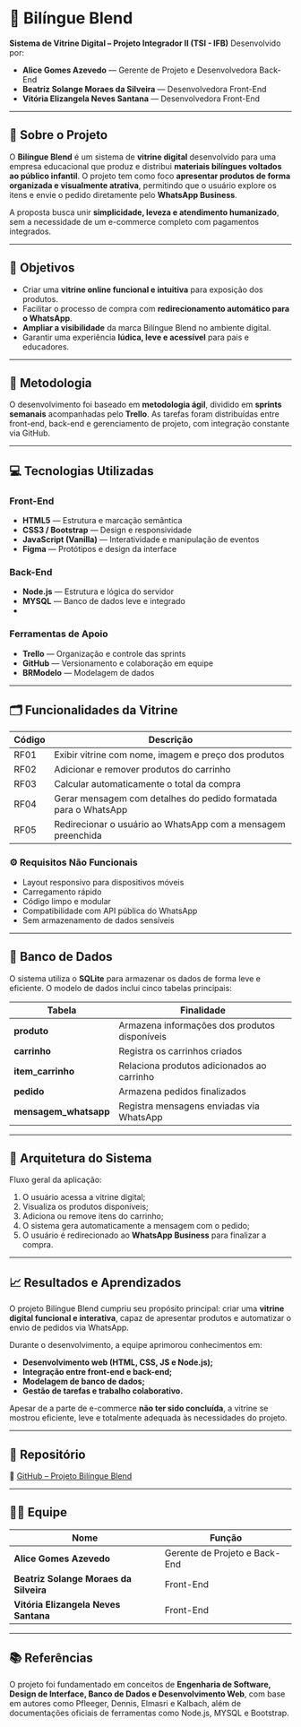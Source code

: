 # 🧩 Bilíngue Blend

**Sistema de Vitrine Digital – Projeto Integrador II (TSI - IFB)**
Desenvolvido por:

* **Alice Gomes Azevedo** — Gerente de Projeto e Desenvolvedora Back-End
* **Beatriz Solange Moraes da Silveira** — Desenvolvedora Front-End
* **Vitória Elizangela Neves Santana** — Desenvolvedora Front-End

---

## 📘 Sobre o Projeto

O **Bilíngue Blend** é um sistema de **vitrine digital** desenvolvido para uma empresa educacional que produz e distribui **materiais bilíngues voltados ao público infantil**.
O projeto tem como foco **apresentar produtos de forma organizada e visualmente atrativa**, permitindo que o usuário explore os itens e envie o pedido diretamente pelo **WhatsApp Business**.

A proposta busca unir **simplicidade, leveza e atendimento humanizado**, sem a necessidade de um e-commerce completo com pagamentos integrados.

---

## 🎯 Objetivos

* Criar uma **vitrine online funcional e intuitiva** para exposição dos produtos.
* Facilitar o processo de compra com **redirecionamento automático para o WhatsApp**.
* **Ampliar a visibilidade** da marca Bilíngue Blend no ambiente digital.
* Garantir uma experiência **lúdica, leve e acessível** para pais e educadores.

---

## 🧠 Metodologia

O desenvolvimento foi baseado em **metodologia ágil**, dividido em **sprints semanais** acompanhadas pelo **Trello**.
As tarefas foram distribuídas entre front-end, back-end e gerenciamento de projeto, com integração constante via GitHub.

---

## 💻 Tecnologias Utilizadas

### Front-End

* **HTML5** — Estrutura e marcação semântica
* **CSS3 / Bootstrap** — Design e responsividade
* **JavaScript (Vanilla)** — Interatividade e manipulação de eventos
* **Figma** — Protótipos e design da interface

### Back-End

* **Node.js** — Estrutura e lógica do servidor
* **MYSQL** — Banco de dados leve e integrado
* 

### Ferramentas de Apoio

* **Trello** — Organização e controle das sprints
* **GitHub** — Versionamento e colaboração em equipe
* **BRModelo** — Modelagem de dados

---

## 🗂️ Funcionalidades da Vitrine

| Código | Descrição                                                       |
| ------ | --------------------------------------------------------------- |
| RF01   | Exibir vitrine com nome, imagem e preço dos produtos            |
| RF02   | Adicionar e remover produtos do carrinho                        |
| RF03   | Calcular automaticamente o total da compra                      |
| RF04   | Gerar mensagem com detalhes do pedido formatada para o WhatsApp |
| RF05   | Redirecionar o usuário ao WhatsApp com a mensagem preenchida    |

### ⚙️ Requisitos Não Funcionais

* Layout responsivo para dispositivos móveis
* Carregamento rápido
* Código limpo e modular
* Compatibilidade com API pública do WhatsApp
* Sem armazenamento de dados sensíveis

---

## 🧾 Banco de Dados

O sistema utiliza o **SQLite** para armazenar os dados de forma leve e eficiente.
O modelo de dados inclui cinco tabelas principais:

| Tabela                | Finalidade                                    |
| --------------------- | --------------------------------------------- |
| **produto**           | Armazena informações dos produtos disponíveis |
| **carrinho**          | Registra os carrinhos criados                 |
| **item_carrinho**     | Relaciona produtos adicionados ao carrinho    |
| **pedido**            | Armazena pedidos finalizados                  |
| **mensagem_whatsapp** | Registra mensagens enviadas via WhatsApp      |

---

## 🧩 Arquitetura do Sistema

Fluxo geral da aplicação:

1. O usuário acessa a vitrine digital;
2. Visualiza os produtos disponíveis;
3. Adiciona ou remove itens do carrinho;
4. O sistema gera automaticamente a mensagem com o pedido;
5. O usuário é redirecionado ao **WhatsApp Business** para finalizar a compra.

---

## 📈 Resultados e Aprendizados

O projeto Bilíngue Blend cumpriu seu propósito principal: criar uma **vitrine digital funcional e interativa**, capaz de apresentar produtos e automatizar o envio de pedidos via WhatsApp.

Durante o desenvolvimento, a equipe aprimorou conhecimentos em:

* **Desenvolvimento web (HTML, CSS, JS e Node.js);**
* **Integração entre front-end e back-end;**
* **Modelagem de banco de dados;**
* **Gestão de tarefas e trabalho colaborativo.**

Apesar de a parte de e-commerce **não ter sido concluída**, a vitrine se mostrou eficiente, leve e totalmente adequada às necessidades do projeto.

---

## 🚀 Repositório

🔗 [GitHub – Projeto Bilíngue Blend](https://github.com/vitoriaeliza78/Projeto-Integrador-II)

---

## 👩‍💻 Equipe

| Nome                                   | Função                        |
| -------------------------------------- | ----------------------------- |
| **Alice Gomes Azevedo**                | Gerente de Projeto e Back-End |
| **Beatriz Solange Moraes da Silveira** | Front-End                     |
| **Vitória Elizangela Neves Santana**   | Front-End                     |

---

## 📚 Referências

O projeto foi fundamentado em conceitos de **Engenharia de Software, Design de Interface, Banco de Dados e Desenvolvimento Web**, com base em autores como Pfleeger, Dennis, Elmasri e Kalbach, além de documentações oficiais de ferramentas como Node.js, MYSQL e Bootstrap.
